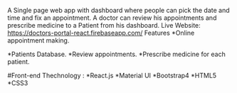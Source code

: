 A Single page web app with dashboard where people can pick the date and time and fix an appointment. A doctor can review his appointments and prescribe medicine to a Patient from his dashboard.
Live Website: https://doctors-portal-react.firebaseapp.com/
Features
*Online appointment making.

*Patients Database.
*Review appointments.
*Prescribe medicine for each patient.


#Front-end Thechnology :
*React.js
*Material UI
*Bootstrap4
*HTML5
*CSS3
